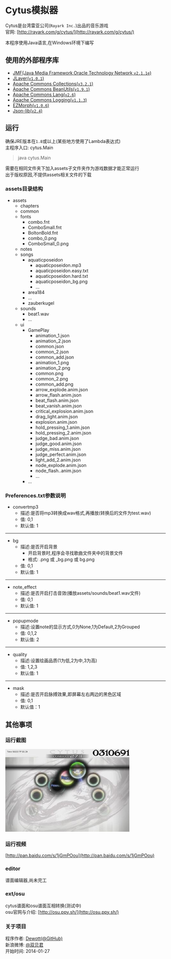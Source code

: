 Cytus模拟器
============
Cytus是台湾雷亚公司(`Rayark Inc.`)出品的音乐游戏  
官网: [http://rayark.com/g/cytus/](http://rayark.com/g/cytus/)   

本程序使用Java语言,在Windows环境下编写  

使用的外部程序库
------------
- [JMF(Java Media Framework,Oracle Technology Network,`v2.1.1e`)](http://www.oracle.com/technetwork/java/javase/download-142937.html)
- [JLayer(`v1.0.1`)](http://www.javazoom.net/javalayer/javalayer.html)
- [Apache Commons Collections(`v3.2.1`)](http://commons.apache.org/proper/commons-collections/)
- [Apache Commons BeanUtils(`v1.9.1`)](http://commons.apache.org/proper/commons-beanutils/)
- [Apache Commons Lang(`v2.6`)](http://commons.apache.org/proper/commons-lang/)
- [Apache Commons Logging(`v1.1.3`)](http://commons.apache.org/proper/commons-logging/)
- [EZMorph(`v1.0.6`)](http://sourceforge.net/projects/ezmorph/files/ezmorph/)
- [Json-lib(`v2.4`)](http://sourceforge.net/projects/json-lib/)

运行
------------
确保JRE版本在`1.8`或以上(某些地方使用了Lambda表达式)  
主程序入口: cytus.Main  
> java cytus.Main <songtitle>

需要在相同文件夹下加入assets子文件夹作为游戏数据才能正常运行  
出于版权原因,不提供assets相关文件的下载  

### assets目录结构
- assets  
	- chapters  
	- common  
	- fonts
		- combo.fnt  
		- ComboSmall.fnt  
		- BoltonBold.fnt  
		- combo_0.png  
		- ComboSmall_0.png  
	- notes  
	- songs
		- aquaticposeidon
			- aquaticposeidon.mp3
			- aquaticposeidon.easy.txt
			- aquaticposeidon.hard.txt
			- aquaticposeidon_bg.png
			- ...
		- area184
		- ...
		- zauberkugel
	- sounds
		- beat1.wav
		- ...
	- ui
		- GamePlay
			- animation_1.json
			- animation_2.json
			- common.json
			- common_2.json
			- common_add.json
			- animation_1.png
			- animation_2.png
			- common.png
			- common_2.png
			- common_add.png
			- arrow_explode.anim.json
			- arrow_flash.anim.json
			- beat_flash.anim.json
			- beat_vanish.anim.json
			- critical_explosion.anim.json
			- drag_light.anim.json
			- explosion.anim.json
			- hold_pressing_1.anim.json
			- hold_pressing_2.anim.json
			- judge_bad.anim.json
			- judge_good.anim.json
			- judge_miss.anim.json
			- judge_perfect.anim.json
			- light_add_2.anim.json
			- node_explode.anim.json
			- node_flash..anim.json
			- ...
		- ...


### Preferences.txt参数说明
- convertmp3
	- 描述:是否将mp3转换成wav格式,再播放(转换后的文件为test.wav)  
	- 值: 0,1  
	- 默认值: 1

----------

- bg
	- 描述:是否开启背景
		- 开启背景时,程序会寻找歌曲文件夹中的背景文件  
		- 格式: <songtitle>.png 或 <songtitle>_bg.png 或 bg.png  
	- 值: 0,1  
	- 默认值: 1

----------

- note_effect
	- 描述:是否开启打击音效(播放assets/sounds/beat1.wav文件)  
	- 值: 0,1  
	- 默认值: 1

----------

- popupmode
	- 描述:设置note的显示方式,0为None,1为Default,2为Grouped  
	- 值: 0,1,2  
	- 默认值: 2

----------

- quality
	- 描述:设置绘画品质(1为低,2为中,3为高)  
	- 值: 1,2,3  
	- 默认值: 1

----------

- mask
	- 描述:是否开启脉搏效果,即屏幕左右两边的黑色区域  
	- 值: 0,1  
	- 默认值：1

其他事项
-------------

### 运行截图
![运行截图](https://github.com/Dewott/cytus/blob/master/screenshot.jpg)

### 运行视频
[http://pan.baidu.com/s/1jGmPOou](http://pan.baidu.com/s/1jGmPOou)

### editor
谱面编辑器,尚未完工

### ext/osu
cytus谱面和osu谱面互相转换(测试中)  
osu官网与介绍: [http://osu.ppy.sh/](http://osu.ppy.sh/)

### 关于项目
程序作者: [Dewott(@GitHub)](https://github.com/Dewott/cytus)   
新浪微博: [@双贝君](http://weibo.com/Dewott502/)  
开始时间: 2014-01-27